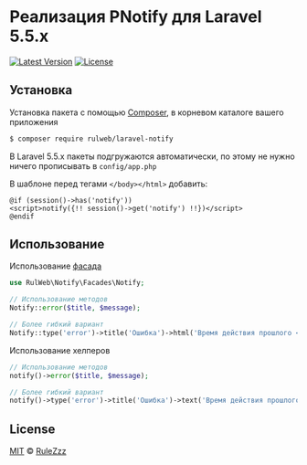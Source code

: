 # Реализация PNotify для Laravel 5.5.x

[![Latest Version](https://img.shields.io/github/release/rulweb/laravel-notify.svg?style=flat)](https://github.com/rulweb/laravel-notify/releases)
[![License](https://img.shields.io/packagist/l/rulweb/laravel-notify.svg?style=flat)](https://packagist.org/packages/rulweb/laravel-notify)

## Установка

Установка пакета с помощью [Composer](https://getcomposer.org/), в корневом каталоге вашего приложения

```bash
$ composer require rulweb/laravel-notify
```

В Laravel 5.5.x пакеты подгружаются автоматически, по этому не нужно ничего прописывать в `config/app.php`

В шаблоне перед тегами `</body></html>` добавить:

```blade
@if (session()->has('notify'))
<script>notify({!! session()->get('notify') !!})</script>
@endif
```

## Использование

Использование [фасада](http://laravel.com/docs/facades)
```php
use RulWeb\Notify\Facades\Notify;
```

```php
// Использование методов
Notify::error($title, $message);

// Более гибкий вариант
Notify::type('error')->title('Ошибка')->html('Время действия прошлого <strong>ключа подтверждения</strong> ещё не истекло');
```

Использование хелперов
```php
// Использование методов
notify()->error($title, $message);
```
```php
// Более гибкий вариант
notify()->type('error')->title('Ошибка')->text('Время действия прошлого <strong>ключа подтверждения</strong> ещё не истекло');
```

## License

[MIT](LICENSE) © [RuleZzz](https://github.com/rulweb)